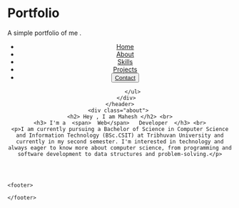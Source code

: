 # Portfolio
A simple portfolio of me .
<!DOCTYPE html>
<html lang="en">
<head>
    <meta charset="UTF-8">
    <meta name="viewport" content="width=device-width, initial-scale=1.0">
    <title>My portfolio</title>
    <link rel="stylesheet" href="style.css">
    <link rel="stylesheet" href="https://cdnjs.cloudflare.com/ajax/libs/font-awesome/6.7.2/css/all.min.css" integrity="sha512-Evv84Mr4kqVGRNSgIGL/F/aIDqQb7xQ2vcrdIwxfjThSH8CSR7PBEakCr51Ck+w+/U6swU2Im1vVX0SVk9ABhg==" crossorigin="anonymous" referrerpolicy="no-referrer" />
  
</head>
<body>
<div class="main">
    <header>
        <div class="navbar">
            <!-- <img src="portfolio.1.avif" alt="" class="navbar-logo"> -->
            <ul >
                <li> <a href=""> Home </a></li> 
                <li> <a href=""> About </a></li>
                <li> <a href=""> Skills </a></li>
                <li> <a href=""> Projects</a></li> 
               <li>  <button>  <a href="#"> Contact</a> </button> </li>
            </ul> 

            </ul>
        </div>
    </header>
    <div class="about"> 
    <h2> Hey , I am Mahesh </h2> <br>
    <h3> I'm a  <span>  Web</span>   Developer  </h3> <br>
    <p>I am currently pursuing a Bachelor of Science in Computer Science and Information Technology (BSc.CSIT) at Tribhuvan University and currently in my second semester. I'm interested in technology and always eager to know more about computer science, from programming and software development to data structures and problem-solving.</p>
    
</div>
</div>


    <footer>

    </footer>
</body>
</html>